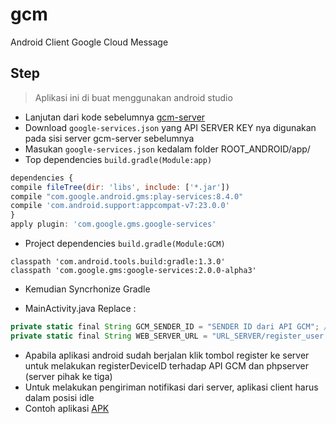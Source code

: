 # gcm
Android Client Google Cloud Message

## Step
> Aplikasi ini di buat menggunakan android studio

- Lanjutan dari kode sebelumnya [gcm-server](https://github.com/pwcahyo/gcm-server)
- Download `google-services.json` yang API SERVER KEY nya digunakan pada sisi server gcm-server sebelumnya
- Masukan `google-services.json` kedalam folder ROOT_ANDROID/app/
- Top dependencies `build.gradle(Module:app)` 
```javascript
dependencies {
compile fileTree(dir: 'libs', include: ['*.jar'])
compile "com.google.android.gms:play-services:8.4.0"
compile 'com.android.support:appcompat-v7:23.0.0'
}
apply plugin: 'com.google.gms.google-services'
```
- Project dependencies `build.gradle(Module:GCM)`
```javacript
classpath 'com.android.tools.build:gradle:1.3.0'
classpath 'com.google.gms:google-services:2.0.0-alpha3'
```
- Kemudian Syncrhonize Gradle

- MainActivity.java Replace :
```javascript
private static final String GCM_SENDER_ID = "SENDER ID dari API GCM"; //apabila lupa bisa dilihat [disini](https://console.developers.google.com/project)
private static final String WEB_SERVER_URL = "URL_SERVER/register_user.php";
```
- Apabila aplikasi android sudah berjalan klik tombol register ke server untuk melakukan registerDeviceID terhadap API GCM dan phpserver (server pihak ke tiga)
- Untuk melakukan pengiriman notifikasi dari server, aplikasi client harus dalam posisi idle
- Contoh aplikasi [APK](https://drive.google.com/open?id=0ByeKmxCX2t93Tnd0TzFMTHhOVWs "Android GCM Client")
